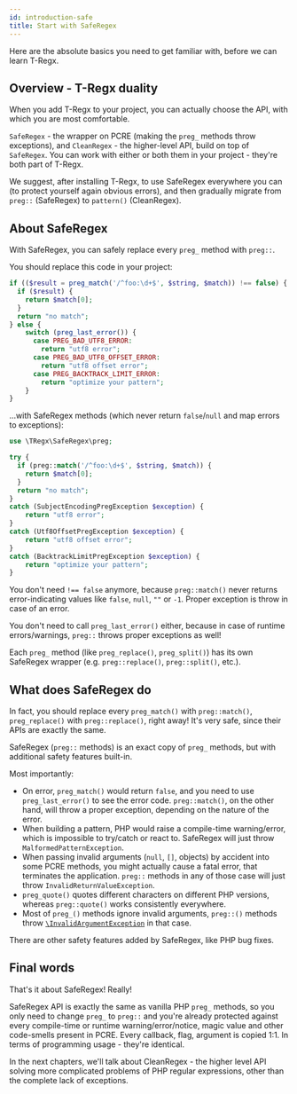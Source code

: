 ```yaml
---
id: introduction-safe
title: Start with SafeRegex
---
```


Here are the absolute basics you need to get familiar with, before we can learn T-Regx.

## Overview - T-Regx duality

When you add T-Regx to your project, you can actually choose the API, with which you are most comfortable.

`SafeRegex` - the wrapper on PCRE (making the `preg_` methods throw exceptions), 
and `CleanRegex` - the higher-level API, build on top of `SafeRegex`. 
You can work with either or both them in your project - they're both part of T-Regx.

We suggest, after installing T-Regx, to use SafeRegex everywhere you can (to protect yourself again obvious errors), 
and then gradually migrate from `preg::` (SafeRegex) to `pattern()` (CleanRegex).

## About SafeRegex

With SafeRegex, you can safely replace every `preg_` method with `preg::`. 

You should replace this code in your project:

```php
if (($result = preg_match('/^foo:\d+$', $string, $match)) !== false) {
  if ($result) {
    return $match[0];
  }
  return "no match";
} else {
    switch (preg_last_error()) {
      case PREG_BAD_UTF8_ERROR:
        return "utf8 error";
      case PREG_BAD_UTF8_OFFSET_ERROR:
        return "utf8 offset error";
      case PREG_BACKTRACK_LIMIT_ERROR:
        return "optimize your pattern";
    }   
}
```

...with SafeRegex methods (which never return `false`/`null` and map errors to exceptions):

```php
use \TRegx\SafeRegex\preg;

try {
  if (preg::match('/^foo:\d+$', $string, $match)) {
    return $match[0];
  }
  return "no match";
} 
catch (SubjectEncodingPregException $exception) {
    return "utf8 error";
}
catch (Utf8OffsetPregException $exception) {
    return "utf8 offset error";
}
catch (BacktrackLimitPregException $exception) {
    return "optimize your pattern";
}
```

You don't need `!== false` anymore, because `preg::match()` never returns error-indicating values like 
`false`, `null`, `""` or `-1`. Proper exception is throw in case of an error.

You don't need to call `preg_last_error()` either, because in case of runtime errors/warnings, `preg::` throws
proper exceptions as well!

Each `preg_` method (like `preg_replace()`, `preg_split()`) has its own SafeRegex wrapper (e.g. `preg::replace()`, `preg::split()`, etc.).

## What does SafeRegex do

In fact, you should replace every `preg_match()` with `preg::match()`, `preg_replace()` 
with `preg::replace()`, right away! It's very safe, since their APIs are exactly the same.

SafeRegex (`preg::` methods) is an exact copy of `preg_` methods, but with additional safety features built-in.

Most importantly:
 - On error, `preg_match()` would return `false`, and you need to use `preg_last_error()` to see the error code.
   `preg::match()`, on the other hand, will throw a proper exception, depending on the nature of the error.
 - When building a pattern, PHP would raise a compile-time warning/error, which is impossible to try/catch or react to.
   SafeRegex will just throw `MalformedPatternException`.
 - When passing invalid arguments (`null`, `[]`, objects) by accident into some PCRE methods, you might actually
   cause a fatal error, that terminates the application. `preg::` methods in any of those case will just throw
   `InvalidReturnValueException`.
 - `preg_quote()` quotes different characters on different PHP versions, whereas `preg::quote()` works consistently everywhere.
 - Most of `preg_()` methods ignore invalid arguments, `preg::()` methods throw [`\InvalidArgumentException`] in that case.

There are other safety features added by SafeRegex, like PHP bug fixes.

## Final words

That's it about SafeRegex! Really!

SafeRegex API is exactly the same as vanilla PHP `preg_` methods, so you only need to change `preg_` to `preg::` and
you're already protected against every compile-time or runtime warning/error/notice, magic value and other code-smells
present in PCRE. Every callback, flag, argument is copied 1:1. In terms of programming usage - they're identical.

In the next chapters, we'll talk about CleanRegex - the higher level API solving more complicated problems of 
PHP regular expressions, other than the complete lack of exceptions.

[`\InvalidArgumentException`]: https://www.php.net/manual/en/class.invalidargumentexception.php
